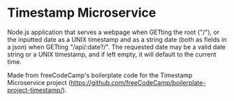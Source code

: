 # Timestamp Microservice

Node.js application that serves a webpage when GETting the root ("/"), or the inputted date as a UNIX timestamp and as a string date (both as fields in a json) when GETting "/api/:date?/". The requested date may be a valid date string or a UNIX timestamp, and if left empty, it will default to the current time.
 
Made from freeCodeCamp's boilerplate code for the Timestamp Microservice project (https://github.com/freeCodeCamp/boilerplate-project-timestamp/).
